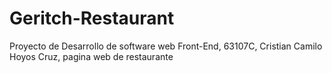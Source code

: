 # Geritch-Restaurant
Proyecto de Desarrollo de software web Front-End, 63107C, Cristian Camilo Hoyos Cruz, pagina web de restaurante

